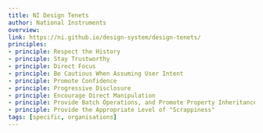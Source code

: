 ```yaml
---
title: NI Design Tenets
author: National Instruments
overview:
link: https://ni.github.io/design-system/design-tenets/
principles:
- principle: Respect the History
- principle: Stay Trustworthy
- principle: Direct Focus
- principle: Be Cautious When Assuming User Intent
- principle: Promote Confidence
- principle: Progressive Disclosure
- principle: Encourage Direct Manipulation
- principle: Provide Batch Operations, and Promote Property Inheritance
- principle: Provide the Appropriate Level of "Scrappiness"
tags: [specific, organisations]
---
```


